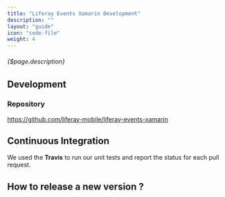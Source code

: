 ```yaml
---
title: "Liferay Events Xamarin Development"
description: ""
layout: "guide"
icon: "code-file"
weight: 4
---
```


###### {$page.description}
<article id="1">

## Development

### Repository
<https://github.com/liferay-mobile/liferay-events-xamarin>

## Continuous Integration
We used the **Travis** to run our unit tests and report the status for each pull request.


</article>

<article id="2">

## How to release a new version ?

</article>